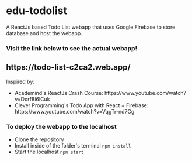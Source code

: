 # edu-todolist
 A ReactJs based Todo List webapp that uses Google Firebase to store database and host the webapp.
 
 <h3>Visit the link below to see the actual webapp!</h3>
 <h2>https://todo-list-c2ca2.web.app/</h2>
 
 Inspired by:
 <ul>
  <li>
   Academind's ReactJs Crash Course: https://www.youtube.com/watch?v=Dorf8i6lCuk
  </li>
  <li>
   Clever Programming's Todo App with React + Firebase: https://www.youtube.com/watch?v=VqgTr-nd7Cg
  </li>
 </ul>
 
 <h3>To deploy the webapp to the localhost</h3>
 <ul>
  <li>
   Clone the repository
  </li>
  <li>
   Install inside of the folder's terminal <code>npm install</code>
  </li>
  <li>
   Start the localhost <code>npm start</code>
  </li>
 </ul>
 

